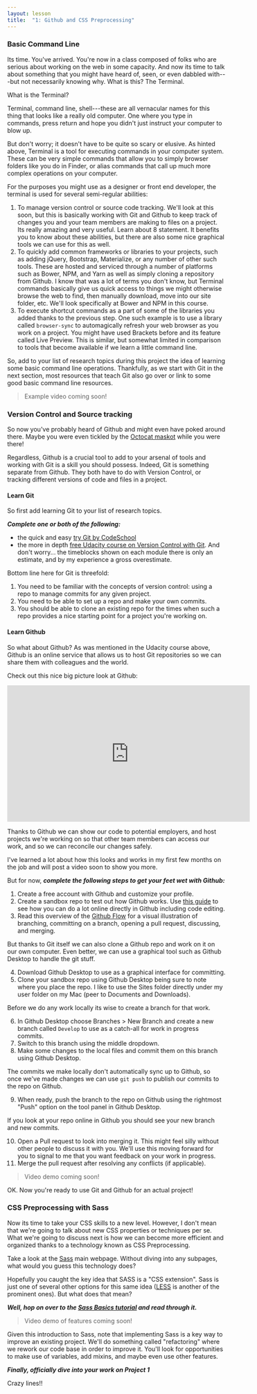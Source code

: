 ```yaml
---
layout: lesson
title:  "1: Github and CSS Preprocessing"
---
```


### Basic Command Line

Its time. You've arrived. You're now in a class composed of folks who are serious about working on the web in some capacity. And now its time to talk about something that you might have heard of, seen, or even dabbled with---but not necessarily knowing why. What is this? The Terminal.

What is the Terminal?

Terminal, command line, shell---these are all vernacular names for this thing that looks like a really old computer. One where you type in commands, press return and hope you didn't just instruct your computer to blow up.

But don't worry; it doesn't have to be quite so scary or elusive. As hinted above, Terminal is a tool for executing commands in your computer system. These can be very simple commands that allow you to simply browser folders like you do in Finder, or alias commands that call up much more complex operations on your computer.

For the purposes you might use as a designer or front end developer, the terminal is used for several semi-regular abilities:

1. To manage version control or source code tracking. We'll look at this soon, but this is basically working with Git and Github to keep track of changes you and your team members are making to files on a project. Its really amazing and very useful. Learn about 8 statement. It benefits you to know about these abilities, but there are also some nice graphical tools we can use for this as well.
2. To quickly add common frameworks or libraries to your projects, such as adding jQuery, Bootstrap, Materialize, or any number of other such tools. These are hosted and serviced through a number of platforms such as Bower, NPM, and Yarn as well as simply cloning a repository from Github. I know that was a lot of terms you don't know, but Terminal commands basically give us quick access to things we might otherwise browse the web to find, then manually download, move into our site folder, etc. We'll look specifically at Bower and NPM in this course.
3. To execute shortcut commands as a part of some of the libraries you added thanks to the previous step. One such example is to use a library called `browser-sync` to automagically refresh your web browser as you work on a project. You might have used Brackets before and its feature called Live Preview. This is similar, but somewhat limited in comparison to tools that become available if we learn a little command line.

So, add to your list of research topics during this project the idea of learning some basic command line operations. Thankfully, as we start with Git in the next section, most resources that teach Git also go over or link to some good basic command line resources.

> Example video coming soon!

### Version Control and Source tracking

So now you've probably heard of Github and might even have poked around there. Maybe you were even tickled by the [Octocat maskot](https://octodex.github.com/) while you were there!

Regardless, Github is a crucial tool to add to your arsenal of tools and working with Git is a skill you should possess. Indeed, Git is something separate from Github. They both have to do with Version Control, or tracking different versions of code and files in a project.

#### Learn Git

So first add learning Git to your list of research topics.

***Complete one or both of the following:***

* the quick and easy [try Git by CodeSchool](https://try.github.io/)
* the more in depth [free Udacity course on Version Control with Git](https://classroom.udacity.com/courses/ud123). And don't worry... the timeblocks shown on each module there is only an estimate, and by my experience a gross overestimate.

Bottom line here for Git is threefold:

1. You need to be familiar with the concepts of version control: using a repo to manage commits for any given project.
2. You need to be able to set up a repo and make your own commits.
3. You should be able to clone an existing repo for the times when such a repo provides a nice starting point for a project you're working on.

#### Learn Github

So what about Github? As was mentioned in the Udacity course above, Github is an online service that allows us to host Git repositories so we can share them with colleagues and the world.

Check out this nice big picture look at Github:

<iframe width="560" height="315" src="https://www.youtube.com/embed/w3jLJU7DT5E" frameborder="0" allowfullscreen></iframe>

Thanks to Github we can show our code to potential employers, and host projects we're working on so that other team members can access our work, and so we can reconcile our changes safely.

I've learned a lot about how this looks and works in my first few months on the job and will post a video soon to show you more.

But for now, ***complete the following steps to get your feet wet with Github:***

1. Create a free account with Github and customize your profile.
2. Create a sandbox repo to test out how Github works. Use [this guide](https://guides.github.com/activities/hello-world/) to see how you can do a lot online directly in Github including code editing.
3. Read this overview of the [Github Flow](https://guides.github.com/introduction/flow/) for a visual illustration of branching, committing on a branch, opening a pull request, discussing, and merging.

But thanks to Git itself we can also clone a Github repo and work on it on our own computer. Even better, we can use a graphical tool such as Github Desktop to handle the git stuff.

4. Download Github Desktop to use as a graphical interface for committing.
5. Clone your sandbox repo using Github Desktop being sure to note where you place the repo. I like to use the Sites folder directly under my user folder on my Mac (peer to Documents and Downloads).

Before we do any work locally its wise to create a branch for that work.

6. In Github Desktop choose Branches > New Branch and create a new branch called `Develop` to use as a catch-all for work in progress commits.
7. Switch to this branch using the middle dropdown.
8. Make some changes to the local files and commit them on this branch using Github Desktop.

The commits we make locally don't automatically sync up to Github, so once we've made changes we can use `git push` to publish our commits to the repo on Github.

9. When ready, push the branch to the repo on Github using the rightmost "Push" option on the tool panel in Github Desktop.

If you look at your repo online in Github you should see your new branch and new commits.

10. Open a Pull request to look into merging it. This might feel silly without other people to discuss it with you. We'll use this moving forward for you to signal to me that you want feedback on your work in progress.
11. Merge the pull request after resolving any conflicts (if applicable).

> Video demo coming soon!

OK. Now you're ready to use Git and Github for an actual project!

### CSS Preprocessing with Sass

Now its time to take your CSS skills to a new level. However, I don't mean that we're going to talk about new CSS properties or techniques per se. What we're going to discuss next is how we can become more efficient and organized thanks to a technology known as CSS Preprocessing.

Take a look at the [Sass](http://sass-lang.com/) main webpage. Without diving into any subpages, what would you guess this technology does?

Hopefully you caught the key idea that SASS is a "CSS extension". Sass is just one of several other options for this same idea ([LESS](http://lesscss.org/) is another of the prominent ones). But what does that mean?

***Well, hop on over to the [Sass Basics tutorial](http://sass-lang.com/guide) and read through it.***

> Video demo of features coming soon!

Given this introduction to Sass, note that implementing Sass is a key way to improve an existing project. We'll do something called "refactoring" where we rework our code base in order to improve it. You'll look for opportunities to make use of variables, add mixins, and maybe even use other features.

***Finally, officially dive into your work on Project 1***

Crazy lines!!
